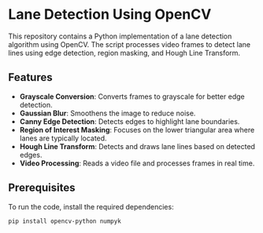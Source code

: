 # Lane Detection Using OpenCV

This repository contains a Python implementation of a lane detection algorithm using OpenCV. The script processes video frames to detect lane lines using edge detection, region masking, and Hough Line Transform.

## Features

- **Grayscale Conversion**: Converts frames to grayscale for better edge detection.
- **Gaussian Blur**: Smoothens the image to reduce noise.
- **Canny Edge Detection**: Detects edges to highlight lane boundaries.
- **Region of Interest Masking**: Focuses on the lower triangular area where lanes are typically located.
- **Hough Line Transform**: Detects and draws lane lines based on detected edges.
- **Video Processing**: Reads a video file and processes frames in real time.

## Prerequisites

To run the code, install the required dependencies:

```bash
pip install opencv-python numpyk

